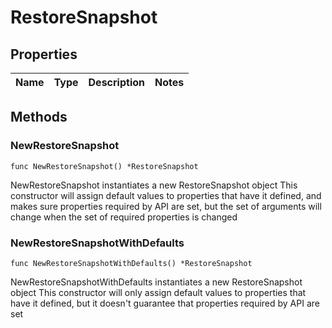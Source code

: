 # RestoreSnapshot

## Properties

|Name | Type | Description | Notes|
|------------ | ------------- | ------------- | -------------|

## Methods

### NewRestoreSnapshot

`func NewRestoreSnapshot() *RestoreSnapshot`

NewRestoreSnapshot instantiates a new RestoreSnapshot object
This constructor will assign default values to properties that have it defined,
and makes sure properties required by API are set, but the set of arguments
will change when the set of required properties is changed

### NewRestoreSnapshotWithDefaults

`func NewRestoreSnapshotWithDefaults() *RestoreSnapshot`

NewRestoreSnapshotWithDefaults instantiates a new RestoreSnapshot object
This constructor will only assign default values to properties that have it defined,
but it doesn't guarantee that properties required by API are set


